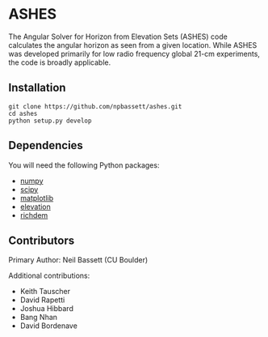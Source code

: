 # ASHES
The Angular Solver for Horizon from Elevation Sets (ASHES) code calculates the angular horizon as seen from a given location. While ASHES was developed primarily for low radio frequency global 21-cm experiments, the code is broadly applicable.

## Installation
```
git clone https://github.com/npbassett/ashes.git
cd ashes
python setup.py develop
```

## Dependencies
You will need the following Python packages:
* [numpy](http://www.numpy.org/)
* [scipy](http://www.scipy.org/)
* [matplotlib](http://matplotlib.org/)
* [elevation](https://pypi.org/project/elevation/)
* [richdem](https://richdem.readthedocs.io/en/latest/)

## Contributors
Primary Author: Neil Bassett (CU Boulder)

Additional contributions:
* Keith Tauscher
* David Rapetti
* Joshua Hibbard
* Bang Nhan
* David Bordenave

